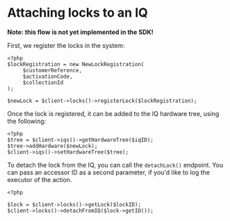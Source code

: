 # Attaching locks to an IQ

**Note: this flow is not yet implemented in the SDK!**

First, we register the locks in the system:

```
<?php
$lockRegistration = new NewLockRegistration(
     $customerReference,
     $activationCode,
     $collectionId
);

$newLock = $client->locks()->registerLock($lockRegistration);
```

Once the lock is registered, it can be added to the IQ hardware tree, using the following:

```
<?php
$tree = $client->iqs()->getHardwareTree($iqID);
$tree->addHardware($newLock);
$client->iqs()->setHardwareTree($tree);
```


To detach the lock from the IQ, you can call the `detachLock()` endpoint. You can pass an accessor ID as a second parameter, if you'd like to log the executor of the action.  

```
<?php

$lock = $client->locks()->getLock($lockID);
$client->locks()->detachFromIQ($lock->getID());

```

